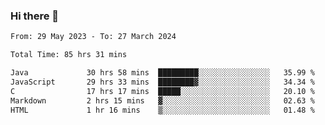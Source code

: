 ### Hi there 👋

<!--START_SECTION:waka-->

```txt
From: 29 May 2023 - To: 27 March 2024

Total Time: 85 hrs 31 mins

Java             30 hrs 58 mins  █████████░░░░░░░░░░░░░░░░   35.99 %
JavaScript       29 hrs 33 mins  ████████▓░░░░░░░░░░░░░░░░   34.34 %
C                17 hrs 17 mins  █████░░░░░░░░░░░░░░░░░░░░   20.10 %
Markdown         2 hrs 15 mins   ▓░░░░░░░░░░░░░░░░░░░░░░░░   02.63 %
HTML             1 hr 16 mins    ▒░░░░░░░░░░░░░░░░░░░░░░░░   01.48 %
```

<!--END_SECTION:waka-->
<!--
**the-beef-calculator/the-beef-calculator** is a ✨ _special_ ✨ repository because its `README.md` (this file) appears on your GitHub profile.

Here are some ideas to get you started:

- 🔭 I’m currently working on ...
- 🌱 I’m currently learning ...
- 👯 I’m looking to collaborate on ...
- 🤔 I’m looking for help with ...
- 💬 Ask me about ...
- 📫 How to reach me: ...
- 😄 Pronouns: ...
- ⚡ Fun fact: ...
-->
